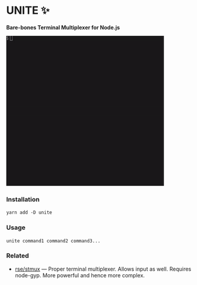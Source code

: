 # UNITE ✨

**Bare-bones Terminal Multiplexer for Node.js**

![example usage](example.gif)

### Installation

```
yarn add -D unite
```

### Usage

```
unite command1 command2 command3...
```

### Related

- [rse/stmux](https://github.com/rse/stmux) — Proper terminal multiplexer. Allows input as well. Requires node-gyp. More powerful and hence more complex.
